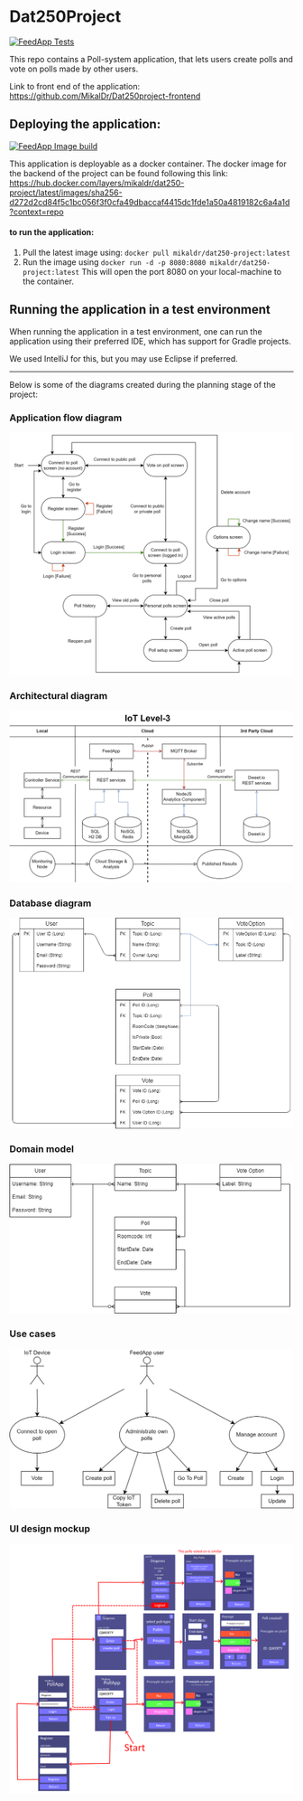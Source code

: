 # Dat250Project

[![FeedApp Tests](../../actions/workflows/gradle.yml/badge.svg)](../../actions/workflows/gradle.yml)

This repo contains a Poll-system application, that lets users create polls and vote on polls made by other users.  

Link to front end of the application: https://github.com/MikalDr/Dat250project-frontend  

## Deploying the application:
[![FeedApp Image build](../../actions/workflows/main.yml/badge.svg)](../../actions/workflows/main.yml)

This application is deployable as a docker container. 
The docker image for the backend of the project can be found following this link:
https://hub.docker.com/layers/mikaldr/dat250-project/latest/images/sha256-d272d2cd84f5c1bc056f3f0cfa49dbaccaf4415dc1fde1a50a4819182c6a4a1d?context=repo

#### to run the application:
1. Pull the latest image using: `docker pull mikaldr/dat250-project:latest`
2. Run the image using `docker run -d -p 8080:8080 mikaldr/dat250-project:latest`
   This will open the port 8080 on your local-machine to the container.

## Running the application in a test environment
When running the application in a test environment, one can run the application using
their preferred IDE, which has support for Gradle projects.

We used IntelliJ for this, but you may use Eclipse if preferred.

---
Below is some of the diagrams created during the planning stage of the project:
### Application flow diagram
![Applicataion Flow Diagram](Diagrams/application_flow.png)
### Architectural diagram
![AoT](Diagrams/ArchitecturalDiagram.png)
### Database diagram
![Database Diagram](Diagrams/Database.png)
### Domain model
![Database Diagram](Diagrams/DomainModel.png)
### Use cases
![Use Cases](Diagrams/UseCases.png)
### UI design mockup
![UI demo](Diagrams/UIDesign.png)
 
